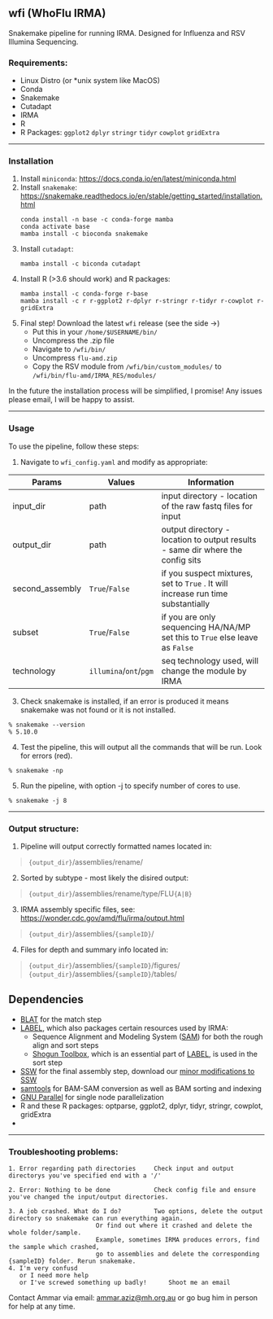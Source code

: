 ## wfi (WhoFlu IRMA) 

Snakemake pipeline for running IRMA. Designed for Influenza and RSV Illumina Sequencing.

### Requirements:
- Linux Distro (or \*unix system like MacOS) 
- Conda
- Snakemake
- Cutadapt
- IRMA
- R
- R Packages: `ggplot2` `dplyr` `stringr` `tidyr` `cowplot` `gridExtra`

---
### Installation

1. Install `miniconda`: https://docs.conda.io/en/latest/miniconda.html
2. Install `snakemake`: https://snakemake.readthedocs.io/en/stable/getting_started/installation.html
    ```
    conda install -n base -c conda-forge mamba
    conda activate base
    mamba install -c bioconda snakemake
    ```
3. Install `cutadapt`:
    ```
    mamba install -c biconda cutadapt
    ```
4. Install R (>3.6 should work) and R packages:
    ```
    mamba install -c conda-forge r-base 
    mamba install -c r r-ggplot2 r-dplyr r-stringr r-tidyr r-cowplot r-gridExtra
    ```
5. Final step! Download the latest `wfi` release (see the side ->)
	- Put this in your `/home/$USERNAME/bin/`
	- Uncompress the .zip file
	- Navigate to `/wfi/bin/`
	- Uncompress `flu-amd.zip`
	- Copy the RSV module from `/wfi/bin/custom_modules/` to `/wfi/bin/flu-amd/IRMA_RES/modules/`

In the future the installation process will be simplified, I promise! Any issues please email, I will be happy to assist.

---
### Usage

To use the pipeline, follow these steps:

1. Navigate to `wfi_config.yaml` and modify as appropriate:

| Params | Values | Information |
| --- | --- | --- |
| input_dir | path | input directory - location of the raw fastq files for input |
|output_dir|path|output directory - location to output results - same dir where the config sits|
|second_assembly|`True`/`False`|if you suspect mixtures, set to `True` . It will increase run time substantially|
|subset|`True`/`False`|if you are only sequencing HA/NA/MP set this to `True` else leave as `False`|
|technology|`illumina`/`ont`/`pgm`| seq technology used, will change the module by IRMA|


3. Check snakemake is installed, if an error is produced it means snakemake was not found or it is not installed.
```	
% snakemake --version
% 5.10.0 
```

4. Test the pipeline, this will output all the commands that will be run. Look for errors (red).
```
% snakemake -np
```

5. Run the pipeline, with option -j to specify number of cores to use.
```
% snakemake -j 8
```
---
### Output structure:
	
1. Pipeline will output correctly formatted names located in:
	
> `{output_dir}`/assemblies/rename/

2. Sorted by subtype - most likely the disired output:
	
> `{output_dir}`/assemblies/rename/type/FLU`{A|B}`

3. IRMA assembly specific files, see: https://wonder.cdc.gov/amd/flu/irma/output.html
	
> `{output_dir}`/assemblies/`{sampleID}`/

4. Files for depth and summary info located in:
	
> `{output_dir}`/assemblies/`{sampleID}`/figures/
> `{output_dir}`/assemblies/`{sampleID}`/tables/
	


## Dependencies

- [BLAT] for the match step
- [LABEL], which also packages certain resources used by IRMA:
    - Sequence Alignment and Modeling System ([SAM]) for both the rough align and sort steps
    - [Shogun Toolbox], which is an essential part of [LABEL], is used in the sort step
- [SSW] for the final assembly step, download our [minor modifications to SSW](https://wonder.cdc.gov/amd/flu/irma/ssw-modified.tar.gz)
- [samtools] for BAM-SAM conversion as well as BAM sorting and indexing
- [GNU Parallel] for single node parallelization
- R and these R packages: optparse, ggplot2, dplyr, tidyr, stringr, cowplot, gridExtra
- 
[IRMA manuscript]: https://bmcgenomics.biomedcentral.com/articles/10.1186/s12864-016-3030-6
[IRMA Website]: https://wonder.cdc.gov/amd/flu/irma/
[IRMA v0.6.7 zip file]: https://wonder.cdc.gov/amd/flu/irma/flu-amd-201704.zip
[SAM]: https://www.ncbi.nlm.nih.gov/pubmed/9927713
[BLAT]: http://www.kentinformatics.com/products.html
[LABEL]: https://wonder.cdc.gov/amd/flu/label/
[SSW]: http://journals.plos.org/plosone/article?id=10.1371/journal.pone.0082138
[samtools]: http://www.htslib.org/
[GNU Parallel]: https://www.gnu.org/software/parallel/
[Shogun Toolbox]: http://shogun.ml/	
	
---
### Troubleshooting problems:
```
1. Error regarding path directories		Check input and output directorys you've specified end with a '/'

2. Error: Nothing to be done			Check config file and ensure you've changed the input/output directories. 

3. A job crashed. What do I do?			Two options, delete the output directory so snakemake can run everything again. 
						Or find out where it crashed and delete the whole folder/sample. 
						Example, sometimes IRMA produces errors, find the sample which crashed, 
						go to assemblies and delete the corresponding {sampleID} folder. Rerun snakemake.
4. I'm very confusd 										
   or I need more help			
   or I've screwed something up badly!		Shoot me an email
```
Contact Ammar via email: ammar.aziz@mh.org.au or go bug him in person for help at any time.

